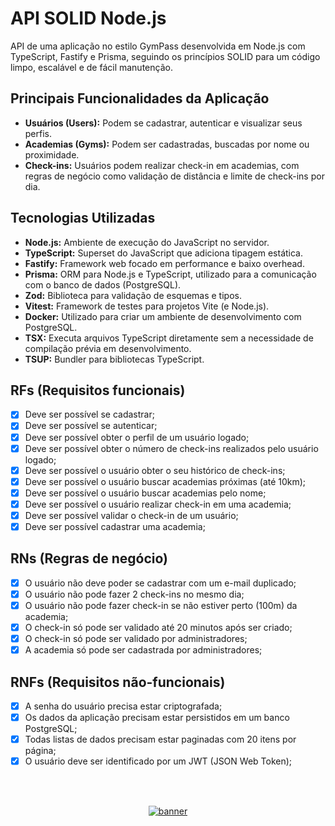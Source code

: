 # API SOLID Node.js

API de uma aplicação no estilo GymPass desenvolvida em Node.js com TypeScript, Fastify e Prisma, seguindo os princípios SOLID para um código limpo, escalável e de fácil manutenção.

## Principais Funcionalidades da Aplicação

- **Usuários (Users):** Podem se cadastrar, autenticar e visualizar seus perfis.
- **Academias (Gyms):** Podem ser cadastradas, buscadas por nome ou proximidade.
- **Check-ins:** Usuários podem realizar check-in em academias, com regras de negócio como validação de distância e limite de check-ins por dia.

## Tecnologias Utilizadas

- **Node.js:** Ambiente de execução do JavaScript no servidor.
- **TypeScript:** Superset do JavaScript que adiciona tipagem estática.
- **Fastify:** Framework web focado em performance e baixo overhead.
- **Prisma:** ORM para Node.js e TypeScript, utilizado para a comunicação com o banco de dados (PostgreSQL).
- **Zod:** Biblioteca para validação de esquemas e tipos.
- **Vitest:** Framework de testes para projetos Vite (e Node.js).
- **Docker:** Utilizado para criar um ambiente de desenvolvimento com PostgreSQL.
- **TSX:** Executa arquivos TypeScript diretamente sem a necessidade de compilação prévia em desenvolvimento.
- **TSUP:** Bundler para bibliotecas TypeScript.

## RFs (Requisitos funcionais)

- [x] Deve ser possível se cadastrar;
- [x] Deve ser possível se autenticar;
- [x] Deve ser possível obter o perfil de um usuário logado;
- [x] Deve ser possível obter o número de check-ins realizados pelo usuário logado;
- [x] Deve ser possível o usuário obter o seu histórico de check-ins;
- [x] Deve ser possível o usuário buscar academias próximas (até 10km);
- [x] Deve ser possível o usuário buscar academias pelo nome;
- [x] Deve ser possível o usuário realizar check-in em uma academia;
- [x] Deve ser possível validar o check-in de um usuário;
- [x] Deve ser possível cadastrar uma academia;

## RNs (Regras de negócio)

- [x] O usuário não deve poder se cadastrar com um e-mail duplicado;
- [x] O usuário não pode fazer 2 check-ins no mesmo dia;
- [x] O usuário não pode fazer check-in se não estiver perto (100m) da academia;
- [x] O check-in só pode ser validado até 20 minutos após ser criado;
- [x] O check-in só pode ser validado por administradores;
- [x] A academia só pode ser cadastrada por administradores;

## RNFs (Requisitos não-funcionais)

- [x] A senha do usuário precisa estar criptografada;
- [x] Os dados da aplicação precisam estar persistidos em um banco PostgreSQL;
- [x] Todas listas de dados precisam estar paginadas com 20 itens por página;
- [x] O usuário deve ser identificado por um JWT (JSON Web Token);

<!--START_SECTION:footer-->

<br />
<br />

<p align="center">
  <a href="https://discord.gg/rocketseat" target="_blank">
    <img align="center" src="https://storage.googleapis.com/golden-wind/comunidade/rodape.svg" alt="banner"/>
  </a>
</p>

<!--END_SECTION:footer-->
